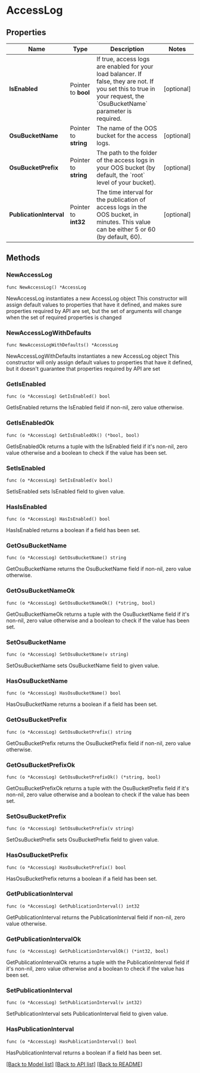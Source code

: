 # AccessLog

## Properties

Name | Type | Description | Notes
------------ | ------------- | ------------- | -------------
**IsEnabled** | Pointer to **bool** | If true, access logs are enabled for your load balancer. If false, they are not. If you set this to true in your request, the &#x60;OsuBucketName&#x60; parameter is required. | [optional] 
**OsuBucketName** | Pointer to **string** | The name of the OOS bucket for the access logs. | [optional] 
**OsuBucketPrefix** | Pointer to **string** | The path to the folder of the access logs in your OOS bucket (by default, the &#x60;root&#x60; level of your bucket). | [optional] 
**PublicationInterval** | Pointer to **int32** | The time interval for the publication of access logs in the OOS bucket, in minutes. This value can be either 5 or 60 (by default, 60). | [optional] 

## Methods

### NewAccessLog

`func NewAccessLog() *AccessLog`

NewAccessLog instantiates a new AccessLog object
This constructor will assign default values to properties that have it defined,
and makes sure properties required by API are set, but the set of arguments
will change when the set of required properties is changed

### NewAccessLogWithDefaults

`func NewAccessLogWithDefaults() *AccessLog`

NewAccessLogWithDefaults instantiates a new AccessLog object
This constructor will only assign default values to properties that have it defined,
but it doesn't guarantee that properties required by API are set

### GetIsEnabled

`func (o *AccessLog) GetIsEnabled() bool`

GetIsEnabled returns the IsEnabled field if non-nil, zero value otherwise.

### GetIsEnabledOk

`func (o *AccessLog) GetIsEnabledOk() (*bool, bool)`

GetIsEnabledOk returns a tuple with the IsEnabled field if it's non-nil, zero value otherwise
and a boolean to check if the value has been set.

### SetIsEnabled

`func (o *AccessLog) SetIsEnabled(v bool)`

SetIsEnabled sets IsEnabled field to given value.

### HasIsEnabled

`func (o *AccessLog) HasIsEnabled() bool`

HasIsEnabled returns a boolean if a field has been set.

### GetOsuBucketName

`func (o *AccessLog) GetOsuBucketName() string`

GetOsuBucketName returns the OsuBucketName field if non-nil, zero value otherwise.

### GetOsuBucketNameOk

`func (o *AccessLog) GetOsuBucketNameOk() (*string, bool)`

GetOsuBucketNameOk returns a tuple with the OsuBucketName field if it's non-nil, zero value otherwise
and a boolean to check if the value has been set.

### SetOsuBucketName

`func (o *AccessLog) SetOsuBucketName(v string)`

SetOsuBucketName sets OsuBucketName field to given value.

### HasOsuBucketName

`func (o *AccessLog) HasOsuBucketName() bool`

HasOsuBucketName returns a boolean if a field has been set.

### GetOsuBucketPrefix

`func (o *AccessLog) GetOsuBucketPrefix() string`

GetOsuBucketPrefix returns the OsuBucketPrefix field if non-nil, zero value otherwise.

### GetOsuBucketPrefixOk

`func (o *AccessLog) GetOsuBucketPrefixOk() (*string, bool)`

GetOsuBucketPrefixOk returns a tuple with the OsuBucketPrefix field if it's non-nil, zero value otherwise
and a boolean to check if the value has been set.

### SetOsuBucketPrefix

`func (o *AccessLog) SetOsuBucketPrefix(v string)`

SetOsuBucketPrefix sets OsuBucketPrefix field to given value.

### HasOsuBucketPrefix

`func (o *AccessLog) HasOsuBucketPrefix() bool`

HasOsuBucketPrefix returns a boolean if a field has been set.

### GetPublicationInterval

`func (o *AccessLog) GetPublicationInterval() int32`

GetPublicationInterval returns the PublicationInterval field if non-nil, zero value otherwise.

### GetPublicationIntervalOk

`func (o *AccessLog) GetPublicationIntervalOk() (*int32, bool)`

GetPublicationIntervalOk returns a tuple with the PublicationInterval field if it's non-nil, zero value otherwise
and a boolean to check if the value has been set.

### SetPublicationInterval

`func (o *AccessLog) SetPublicationInterval(v int32)`

SetPublicationInterval sets PublicationInterval field to given value.

### HasPublicationInterval

`func (o *AccessLog) HasPublicationInterval() bool`

HasPublicationInterval returns a boolean if a field has been set.


[[Back to Model list]](../README.md#documentation-for-models) [[Back to API list]](../README.md#documentation-for-api-endpoints) [[Back to README]](../README.md)


